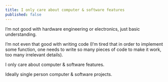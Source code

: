 ```yaml
---
title: I only care about computer & software features
published: false
---
```

I’m not good with hardware engineering or electronics, just basic understanding.

I’m not even that good with writing code (I’m tired that in order to implement some function, one needs to write so many pieces of code to make it work, too many irrelevant details).

I only care about computer & software features.

Ideally single person computer & software projects.

